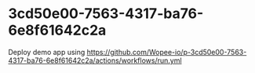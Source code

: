 # 3cd50e00-7563-4317-ba76-6e8f61642c2a
Deploy demo app using https://github.com/Wopee-io/p-3cd50e00-7563-4317-ba76-6e8f61642c2a/actions/workflows/run.yml
